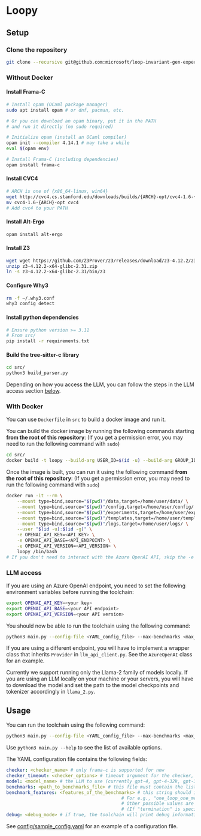 # Loopy

## Setup

### Clone the repository

```bash
git clone --recursive git@github.com:microsoft/loop-invariant-gen-experiments
```

### Without Docker

#### Install Frama-C

```bash
# Install opam (OCaml package manager)
sudo apt install opam # or dnf, pacman, etc.

# Or you can download an opam binary, put it in the PATH
# and run it directly (no sudo required)

# Initialize opam (install an OCaml compiler)
opam init --compiler 4.14.1 # may take a while
eval $(opam env)

# Install Frama-C (including dependencies)
opam install frama-c
```

#### Install CVC4

```bash
# ARCH is one of {x86_64-linux, win64}
wget http://cvc4.cs.stanford.edu/downloads/builds/{ARCH}-opt/cvc4-1.6-{ARCH}-opt
mv cvc4-1.6-{ARCH}-opt cvc4
# Add cvc4 to your PATH
```

#### Install Alt-Ergo

```bash
opam install alt-ergo
```

#### Install Z3

```bash
wget wget https://github.com/Z3Prover/z3/releases/download/z3-4.12.2/z3-4.12.2-x64-glibc-2.31.zip
unzip z3-4.12.2-x64-glibc-2.31.zip
ln -s z3-4.12.2-x64-glibc-2.31/bin/z3
```

#### Configure Why3

```bash
rm -f ~/.why3.conf
why3 config detect
```

#### Install python dependencies

```bash
# Ensure python version >= 3.11
# From src/
pip install -r requirements.txt
```

#### Build the tree-sitter-c library

```bash
cd src/
python3 build_parser.py
```

Depending on how you access the LLM, you can follow the steps in the LLM access section [below](#LLM-access).

### With Docker

You can use `Dockerfile` in `src` to build a docker image and run it.

You can build the docker image by running the following commands starting **from the root of this repository**:
(If you get a permission error, you may need to run the following command with `sudo`)

```bash
cd src/
docker build -t loopy --build-arg USER_ID=$(id -u) --build-arg GROUP_ID=$(id -g) .
```

Once the image is built, you can run it using the following command **from the root of this repository**:
(If you get a permission error, you may need to run the following command with `sudo`)

```bash
docker run -it --rm \
    --mount type=bind,source="$(pwd)"/data,target=/home/user/data/ \
    --mount type=bind,source="$(pwd)"/config,target=/home/user/config/ \
    --mount type=bind,source="$(pwd)"/experiments,target=/home/user/experiments/ \
    --mount type=bind,source="$(pwd)"/templates,target=/home/user/templates/ \
    --mount type=bind,source="$(pwd)"/logs,target=/home/user/logs/ \
    --user "$(id -u):$(id -g)" \
    -e OPENAI_API_KEY=<API_KEY> \
    -e OPENAI_API_BASE=<API_ENDPOINT> \
    -e OPENAI_API_VERSION=<API_VERSION> \
    loopy /bin/bash
# If you don't need to interact with the Azure OpenAI API, skip the -e CLI options
```

### LLM access

If you are using an Azure OpenAI endpoint, you need to set the following environment variables before running the toolchain:

```bash
export OPENAI_API_KEY=<your key>
export OPENAI_API_BASE=<your API endpoint>
export OPENAI_API_VERSION=<your API version>
```

You should now be able to run the toolchain using the following command:

```bash
python3 main.py --config-file <YAML_config_file> --max-benchmarks <max_benchmarks> [options]
```

If you are using a different endpoint, you will have to implement a wrapper class that inherits `Provider` in `llm_api_client.py`.
See the `AzureOpenAI` class for an example.

Currently we support running only the Llama-2 family of models locally.
If you are using an LLM locally on your machine or your servers, you will have to download the model and set the path to the model checkpoints and tokenizer accordingly in `llama_2.py`.

## Usage

You can run the toolchain using the following command:

```bash
python3 main.py --config-file <YAML_config_file> --max-benchmarks <max_benchmarks> [options]
```

Use `python3 main.py --help` to see the list of available options.

The YAML configuration file contains the following fields:

```yaml
checker: <checker_name> # only frama-c is supported for now
checker_timeout: <checker_options> # timeout argument for the checker, in seconds
model: <model_name> # the LLM to use (currently gpt-4, gpt-4-32k, gpt-3.5-turbo, codellama-34b-python are supported)
benchmarks: <path_to_benchmarks_file> # this file must contain the list of benchmarks to run, one file path per line
benchmark_features: <features_of_the_benchmarks> # this string should indicate the features of the benchmarks under consideration. 
                                           # For e.g., "one_loop_one_method" describes benchmarks with a single loop and a single method.
                                           # Other possible values are "multiple_methods_no_loops", "arrays_pointers_multiple_loops", "termination_one_loop_one_method".
                                           # (If "termination" is specified, variants will be inferred. If "multiple_methods" is specified, pre-post conditions will be inferred).
debug: <debug_mode> # if true, the toolchain will print debug information
```

See [config/sample_config.yaml](config/sample_config.yaml) for an example of a configuration file.
